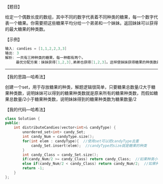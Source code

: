 【题目】

给定一个偶数长度的数组，其中不同的数字代表着不同种类的糖果，每一个数字代表一个糖果。你需要把这些糖果平均分给一个弟弟和一个妹妹。返回妹妹可以获得的最大糖果的种类数。

【示例】

```c++
输入: candies = [1,1,2,2,3,3]
输出: 3
解析: 一共有三种种类的糖果，每一种都有两个。
     最优分配方案：妹妹获得[1,2,3],弟弟也获得[1,2,3]。这样使妹妹获得糖果的种类数最多。
```

---

【我的思路—哈希法】

创建一个set，用于存放糖果的种类，解题逻辑很简单，只要糖果总数量/2大于糖果种类数，说明妹妹可以得到的糖果种类数就是原来所有的糖果种类数，而假如糖果总数量/2小于糖果种类数，说明妹妹得到的糖果种类数为糖果数量/2

【我的代码—哈希法】

```c++
class Solution {
public:
    int distributeCandies(vector<int>& candyType) {
        unordered_set<int> candy_Set;
        int candy_Num = candyType.size();
        for(int elem : candyType){  //使用set可以把candyType去重
            candy_Set.insert(elem);  //candyType的size就是糖果的种类
        }
        int candy_Class = candy_Set.size();
        if(candy_Num/2 >= candy_Class) return candy_Class;  //如果种类小于糖果数的一半，则返回糖果种类数
        else if(candy_Num/2 < candy_Class) return candy_Num/2;  //如果种类大于糖果数的一半，则返回糖果数的一半
        return -1;
    }
};
```

